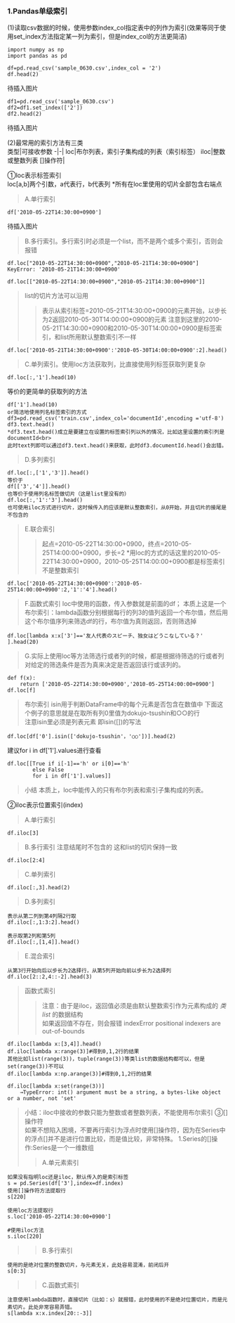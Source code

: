 ### 1.Pandas单级索引 <br>

(1)读取csv数据的时候，使用参数index_col指定表中的列作为索引(效果等同于使用set_index方法指定某一列为索引，但是index_col的方法更简洁)
```
import numpy as np
import pandas as pd
```
```
df=pd.read_csv('sample_0630.csv',index_col = '2')
df.head(2)
```
待插入图片
```
df1=pd.read_csv('sample_0630.csv')
df2=df1.set_index(['2'])
df2.head(2)
```
待插入图片<br>

(2)最常用的索引方法有三类<br>
类型|可接收参数
-|-|
loc|布尔列表，索引子集构成的列表（索引标签）
iloc|整数或整数列表
[]操作符|

➀loc表示标签索引<br> loc[a,b]两个引数，a代表行，b代表列
*所有在loc里使用的切片全部包含右端点<br>
>A.单行索引
```
df['2010-05-22T14:30:00+0900']
```
待插入图片<br>
>B.多行索引。多行索引时必须是一个list，而不是两个或多个索引，否则会报错
```
df.loc["2010-05-22T14:30:00+0900","2010-05-21T14:30:00+0900"]
KeyError: '2010-05-21T14:30:00+0900'
```
```
df.loc[["2010-05-22T14:30:00+0900","2010-05-21T14:30:00+0900"]]
```
>list的切片方法可以沿用
>>表示从索引标签=2010-05-21T14:30:00+0900的元素开始，以步长为2返回2010-05-30T14:00:00+0900的元素
注意到这里的2010-05-21T14:30:00+0900和2010-05-30T14:00:00+0900是标签索引，和list所用默认整数索引不一样
```
df.loc['2010-05-21T14:30:00+0900':'2010-05-30T14:00:00+0900':2].head()
```
>C.单列索引。使用loc方法获取列，比直接使用列标签获取列更复杂
```
df.loc[:,'1'].head(10)
```
等价的更简单的获取列的方法
```
df['1'].head(10)
or简洁地使用列名标签索引的方式
df3=pd.read_csv('train.csv',index_col='documentId',encoding ='utf-8')
df3.text.head()
*df3.text.head()成立是要建立在设置的标签索引列以外的情况，比如这里设置的索引列是documentId<br>
此时text列即可以通过df3.text.head()来获取，此时df3.documentId.head()会出错。
```
>D.多列索引
```
df.loc[:,['1','3']].head()
等价于
df[['3','4']].head()
也等价于使用列名标签做切片（这是list里没有的）
df.loc[:,'1':'3'].head()
也可使用iloc方式进行切片，这时候传入的应该是默认整数索引，从0开始，并且切片的接尾是不包含的

```
>E.联合索引
>>起点=2010-05-22T14:30:00+0900，终点=2010-05-25T14:00:00+0900，步长=2
>>*用loc的方式的话这里的2010-05-22T14:30:00+0900，2010-05-25T14:00:00+0900都是标签索引不是整数索引
```
df.loc['2010-05-22T14:30:00+0900':'2010-05-25T14:00:00+0900':2,'1':'4'].head()
```
>F.函数式索引
loc中使用的函数，传入参数就是前面的df；
本质上这是一个布尔索引：lambda函数分别根据每行的列3的值列返回一个布尔值，然后用这个布尔值序列来筛选df的行，布尔值为真则返回，否则筛选掉
```
df.loc[lambda x:x['3']=='友人代表のスピーチ、独女はどうこなしている？' ].head(20)
```
>G.实际上使用loc等方法筛选行或者列的时候，都是根据待筛选的行或者列对给定的筛选条件是否为真来决定是否返回该行或该列的。
```
def f(x):
    return ['2010-05-22T14:30:00+0900','2010-05-25T14:00:00+0900']
df.loc[f]
```
>布尔索引
isin用于判断DataFrame中的每个元素是否包含在数值中
下面这个例子的意思就是在取所有列0里值为dokujo-tsushin和○○的行<br>
注意isin里必须是列表元素 即isin([])的写法
```
df.loc[df['0'].isin(['dokujo-tsushin'，'○○'])].head(2)
```
建议for i in df['1'].values进行查看
```
df.loc[[True if i[-1]=='h' or i[0]=='h'
        else False 
        for i in df['1'].values]]
```
>小结
>本质上，loc中能传入的只有布尔列表和索引子集构成的列表。<br>

➁iloc表示位置索引(index)
>A.单行索引
```
df.iloc[3]
```
>B.多行索引
>注意结尾时不包含的 这和list的切片保持一致
```
df.iloc[2:4]
```
>C.单列索引
```
df.iloc[:,3].head(2)
```
>D.多列索引
```
表示从第二列到第4列隔2行取
df.iloc[:,1:3:2].head()
```
```
表示取第2列和第5列
df.iloc[:,[1,4]].head()
```
>E.混合索引
```
从第3行开始向后以步长为2选择行，从第5列开始向前以步长为2选择列
df.iloc[2::2,4::-2].head(3)
```
>函数式索引
>>注意：由于是iloc，返回值必须是由默认整数索引作为元素构成的 *类list* 的数据结构<br>
>>如果返回值不存在，则会报错 indexError positional indexers are out-of-bounds
```
df.iloc[lambda x:[3,4]].head()
df.iloc[lambda x:range(3)]#得到0,1,2行的结果
其他比如list(range(3))，tuple(range(3))等类list的数据结构都可以，但是set(range(3))不可以
df.iloc[lambda x:np.arange(3)]#得到0,1,2行的结果

df.iloc[lambda x:set(range(3))]
    →TypeError: int() argument must be a string, a bytes-like object or a number, not 'set'
```
>小结：iloc中接收的参数只能为整数或者整数列表，不能使用布尔索引
➂[]操作符<br>
如果不想陷入困境，不要再行索引为浮点时使用[]操作符，因为在Series中的浮点[]并不是进行位置比较，而是值比较，非常特殊。
>1.Series的[]操作:Series是一个一维数组
>>A.单元素索引
```
如果没有指明loc还是iloc，默认传入的是索引标签
s = pd.Series(df['3'],index=df.index)
使用[]操作符方法提取行
s[220]

使用loc方法提取行
s.loc['2010-05-22T14:30:00+0900']

#使用iloc方法
s.iloc[220]
```
>>B.多行索引<br>
```
使用的是绝对位置的整数切片，与元素无关，此处容易混淆，前闭后开
s[0:3]
```
>>C.函数式索引
```
注意使用lambda函数时，直接切片（比如：s）就报错，此时使用的不是绝对位置切片，而是元素切片。此处非常容易弄错。
s[lambda x:x.index[20::-3]]







